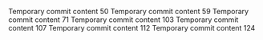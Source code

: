 Temporary commit content 50
Temporary commit content 59
Temporary commit content 71
Temporary commit content 103
Temporary commit content 107
Temporary commit content 112
Temporary commit content 124
